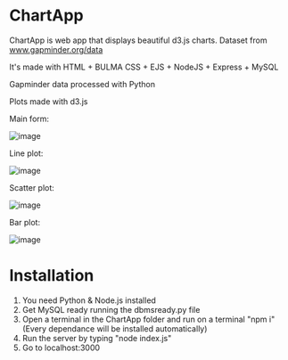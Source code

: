 # ChartApp
ChartApp is web app that displays beautiful d3.js charts. Dataset from www.gapminder.org/data

It's made with HTML + BULMA CSS + EJS + NodeJS + Express + MySQL

Gapminder data processed with Python

Plots made with d3.js

Main form:

![image](https://user-images.githubusercontent.com/25673651/118336227-e96d5b00-b519-11eb-8603-f7ebd60323b1.png)

Line plot:

![image](https://user-images.githubusercontent.com/25673651/118336316-17529f80-b51a-11eb-9169-1b0a03bd0102.png)

Scatter plot:

![image](https://user-images.githubusercontent.com/25673651/118336323-1ae62680-b51a-11eb-87a8-0003dfbb7bae.png)

Bar plot:

![image](https://user-images.githubusercontent.com/25673651/118336329-1de11700-b51a-11eb-9556-54226b4022e7.png)

<h1>Installation</h1>

1. You need Python & Node.js installed
2. Get MySQL ready running the dbmsready.py file
3. Open a terminal in the ChartApp folder and run on a terminal "npm i" (Every dependance will be installed automatically)
4. Run the server by typing "node index.js"
5. Go to localhost:3000
